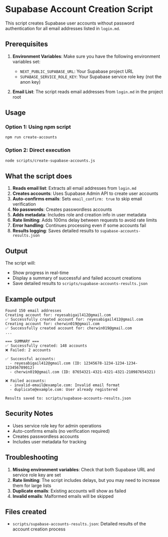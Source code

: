 # Supabase Account Creation Script

This script creates Supabase user accounts without password authentication for all email addresses listed in `login.md`.

## Prerequisites

1. **Environment Variables**: Make sure you have the following environment variables set:
   - `NEXT_PUBLIC_SUPABASE_URL`: Your Supabase project URL
   - `SUPABASE_SERVICE_ROLE_KEY`: Your Supabase service role key (not the anon key)

2. **Email List**: The script reads email addresses from `login.md` in the project root

## Usage

### Option 1: Using npm script
```bash
npm run create-accounts
```

### Option 2: Direct execution
```bash
node scripts/create-supabase-accounts.js
```

## What the script does

1. **Reads email list**: Extracts all email addresses from `login.md`
2. **Creates accounts**: Uses Supabase Admin API to create user accounts
3. **Auto-confirms emails**: Sets `email_confirm: true` to skip email verification
4. **No passwords**: Creates passwordless accounts
5. **Adds metadata**: Includes role and creation info in user metadata
6. **Rate limiting**: Adds 100ms delay between requests to avoid rate limits
7. **Error handling**: Continues processing even if some accounts fail
8. **Results logging**: Saves detailed results to `supabase-accounts-results.json`

## Output

The script will:
- Show progress in real-time
- Display a summary of successful and failed account creations
- Save detailed results to `scripts/supabase-accounts-results.json`

## Example output
```
Found 150 email addresses
Creating account for: reyesabigail412@gmail.com
✅ Successfully created account for: reyesabigail412@gmail.com
Creating account for: cherwin019@gmail.com
✅ Successfully created account for: cherwin019@gmail.com
...

=== SUMMARY ===
✅ Successfully created: 148 accounts
❌ Failed: 2 accounts

✅ Successful accounts:
  - reyesabigail412@gmail.com (ID: 12345678-1234-1234-1234-123456789012)
  - cherwin019@gmail.com (ID: 87654321-4321-4321-4321-210987654321)

❌ Failed accounts:
  - invalid-email@example.com: Invalid email format
  - duplicate@example.com: User already registered

Results saved to: scripts/supabase-accounts-results.json
```

## Security Notes

- Uses service role key for admin operations
- Auto-confirms emails (no verification required)
- Creates passwordless accounts
- Includes user metadata for tracking

## Troubleshooting

1. **Missing environment variables**: Check that both Supabase URL and service role key are set
2. **Rate limiting**: The script includes delays, but you may need to increase them for large lists
3. **Duplicate emails**: Existing accounts will show as failed
4. **Invalid emails**: Malformed emails will be skipped

## Files created

- `scripts/supabase-accounts-results.json`: Detailed results of the account creation process 